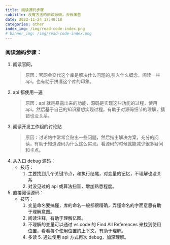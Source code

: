 ```yaml
---
title: 阅读源码步骤
subtitle: 没有方法的阅读源码，会很痛苦
date: 2022-11-24 17:48:18
categories: other
index_img: /img/read-code-index.png
# banner_img: /img/read-code-index.png
---
```


### 阅读源码步骤：

1. 阅读官网，
   > 原因：官网会交代这个库是解决什么问题的,引入什么概念。阅读一些 api，也有助于拼凑这个库的印象。
2. api 都使用一遍
   > 原因：api 就是暴露出来的功能，源码是实现这些功能的过程，使用 api，然后基于自己的知识猜想实现过程，有助于对源码细节的理解，猜错也没关系。
3. 阅读开发工作组的讨论贴
   > 原因：讨论帖中常常会贴出一些问题，然后指出解决方案，充分的阅读，有助于知道源码为什么这么实现。看源码的时候就能减少很多疑问和卡点。
4. 从入口 debug 源码：
   - 技巧：
     1. 主要找到几个关键节点，和执行结尾，对变量的记忆，不理解也没关系
     2. 对没见过的 api 或算法扫盲，增加熟悉程度。
5. 直接阅读源码：
   - 技巧：
     1. 变量命名要搞懂，库的命名一般都很精确，弄懂命名的字面意思有助于理解意图。
     2. 阅读注释，有助于理解亿图。
     3. 不理解的变量可以通过 vs code 的 Find All References 来找到使用位置，看看每个使用位置的上下文，有助于理解。
     4. 多读 5. 通过使用 api 方式再次 debug，加深理解。
